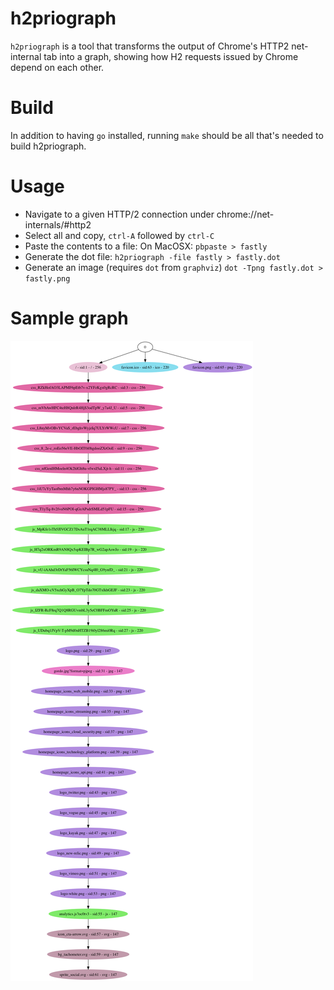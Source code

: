 # h2priograph

`h2priograph` is a tool that transforms the output of Chrome's HTTP2
net-internal tab into a graph, showing how H2 requests issued by
Chrome depend on each other.

# Build

In addition to having `go` installed, running `make` should be all
that's needed to build h2priograph.

# Usage

- Navigate to a given HTTP/2 connection under chrome://net-internals/#http2
- Select all and copy, `ctrl-A` followed by `ctrl-C`
- Paste the contents to a file:
  On MacOSX: `pbpaste > fastly`
- Generate the dot file:
  `h2priograph -file fastly > fastly.dot`
- Generate an image (requires `dot` from `graphviz`)
  `dot -Tpng fastly.dot > fastly.png`

# Sample graph

![Sample graph](https://github.com/deweerdt/h2priograph/blob/master/sample/fastly.png)

